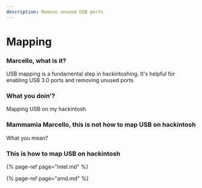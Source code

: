 ```yaml
---
description: Remove unused USB ports
---
```


# Mapping

### Marcello, what is it?

USB mapping is a fundamental step in hackintoshing. It's helpful for enabling USB 3.0 ports and removing unused ports

### What you doin'?

Mapping USB on my hackintosh

### Mammamia Marcello, this is not how to map USB on hackintosh

What you mean?

### This is how to map USB on hackintosh

{% page-ref page="intel.md" %}

{% page-ref page="amd.md" %}







